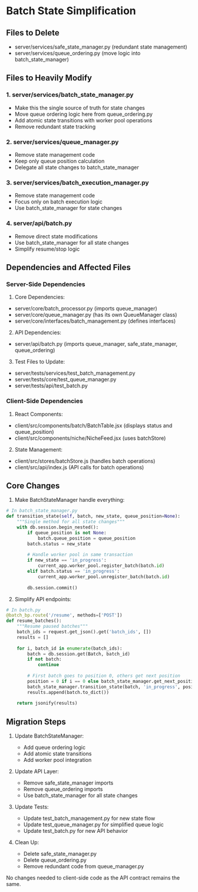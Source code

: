 # Batch State Simplification

## Files to Delete
- server/services/safe_state_manager.py (redundant state management)
- server/services/queue_ordering.py (move logic into batch_state_manager)

## Files to Heavily Modify

### 1. server/services/batch_state_manager.py
- Make this the single source of truth for state changes
- Move queue ordering logic here from queue_ordering.py
- Add atomic state transitions with worker pool operations
- Remove redundant state tracking

### 2. server/services/queue_manager.py
- Remove state management code
- Keep only queue position calculation
- Delegate all state changes to batch_state_manager

### 3. server/services/batch_execution_manager.py
- Remove state management code
- Focus only on batch execution logic
- Use batch_state_manager for state changes

### 4. server/api/batch.py
- Remove direct state modifications
- Use batch_state_manager for all state changes
- Simplify resume/stop logic

## Dependencies and Affected Files

### Server-Side Dependencies
1. Core Dependencies:
- server/core/batch_processor.py (imports queue_manager)
- server/core/queue_manager.py (has its own QueueManager class)
- server/core/interfaces/batch_management.py (defines interfaces)

2. API Dependencies:
- server/api/batch.py (imports queue_manager, safe_state_manager, queue_ordering)

3. Test Files to Update:
- server/tests/services/test_batch_management.py
- server/tests/core/test_queue_manager.py
- server/tests/api/test_batch.py

### Client-Side Dependencies
1. React Components:
- client/src/components/batch/BatchTable.jsx (displays status and queue_position)
- client/src/components/niche/NicheFeed.jsx (uses batchStore)

2. State Management:
- client/src/stores/batchStore.js (handles batch operations)
- client/src/api/index.js (API calls for batch operations)

## Core Changes

1. Make BatchStateManager handle everything:
```python
# In batch_state_manager.py
def transition_state(self, batch, new_state, queue_position=None):
    """Single method for all state changes"""
    with db.session.begin_nested():
        if queue_position is not None:
            batch.queue_position = queue_position
        batch.status = new_state
        
        # Handle worker pool in same transaction
        if new_state == 'in_progress':
            current_app.worker_pool.register_batch(batch.id)
        elif batch.status == 'in_progress':
            current_app.worker_pool.unregister_batch(batch.id)
            
        db.session.commit()
```

2. Simplify API endpoints:
```python
# In batch.py
@batch_bp.route('/resume', methods=['POST'])
def resume_batches():
    """Resume paused batches"""
    batch_ids = request.get_json().get('batch_ids', [])
    results = []
    
    for i, batch_id in enumerate(batch_ids):
        batch = db.session.get(Batch, batch_id)
        if not batch:
            continue
            
        # First batch goes to position 0, others get next position
        position = 0 if i == 0 else batch_state_manager.get_next_position()
        batch_state_manager.transition_state(batch, 'in_progress', position)
        results.append(batch.to_dict())
        
    return jsonify(results)
```

## Migration Steps

1. Update BatchStateManager:
   - Add queue ordering logic
   - Add atomic state transitions
   - Add worker pool integration

2. Update API Layer:
   - Remove safe_state_manager imports
   - Remove queue_ordering imports
   - Use batch_state_manager for all state changes

3. Update Tests:
   - Update test_batch_management.py for new state flow
   - Update test_queue_manager.py for simplified queue logic
   - Update test_batch.py for new API behavior

4. Clean Up:
   - Delete safe_state_manager.py
   - Delete queue_ordering.py
   - Remove redundant code from queue_manager.py

No changes needed to client-side code as the API contract remains the same.